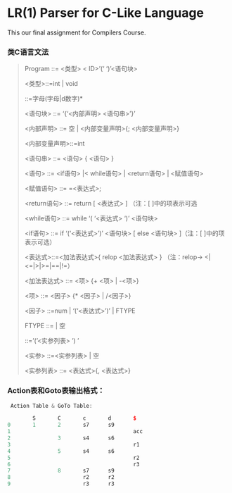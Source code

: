 # LR(1) Parser for C-Like Language

This our final assignment for Compilers Course.

### 类C语言文法

>Program ::= <类型> < ID>’(‘ ‘)’<语句块> 
>
><类型>::=int | void
>
><ID>::=字母(字母|d数字)*
>
><语句块> ::= ‘{‘<内部声明> <语句串>’}’
>
><内部声明> ::= 空 | <内部变量声明>{; <内部变量声明>}
>
><内部变量声明>::=int <ID>
>
><语句串> ::= <语句> { <语句> }
>
><语句> ::= <if语句> |< while语句> | <return语句> | <赋值语句>
>
><赋值语句> ::= <ID> =<表达式>;
>
><return语句> ::= return [ <表达式> ] （注：[ ]中的项表示可选 
>
><while语句> ::= while ‘( ‘<表达式> ‘)’ <语句块>
>
><if语句> ::= if ‘(‘<表达式>’)’ <语句块> [ else <语句块> ]（注：[ ]中的项表示可选）
>
><表达式>::=<加法表达式>{ relop  <加法表达式> } （注：relop-> <|<=|>|>=|==|!=）
>
><加法表达式> ::= <项> {+ <项> | -<项>}
>
><项> ::= <因子> {* <因子> | /<因子>}
>
><因子> ::=num | ‘(‘<表达式>’)’ |<ID> FTYPE
>
>FTYPE ::= <call> | 空
>
><call> ::=’(’<实参列表> ’) ’
>
><实参> ::=<实参列表> | 空
>
><实参列表> ::= <表达式>{, <表达式>} 



### Action表和Goto表输出格式：

```c++
 Action Table & GoTo Table:

        S       C       c       d       $
0       1       2       s7      s9
1                                       acc
2               3       s4      s6
3                                       r1
4               5       s4      s6
5                                       r2
6                                       r3
7               8       s7      s9
8                       r2      r2
9                       r3      r3
```



